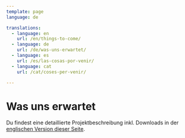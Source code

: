 ```yaml
---
template: page
language: de

translations:
  - language: en
    url: /en/things-to-come/
  - language: de
    url: /de/was-uns-erwartet/
  - language: es
    url: /es/las-cosas-por-venir/
  - language: cat
    url: /cat/coses-per-venir/

---
```


# Was uns erwartet

<!-- @template "things-to-come-nav" -->

Du findest eine detaillierte Projektbeschreibung inkl. Downloads in der [englischen Version dieser Seite](/en/things-to-come.html).
